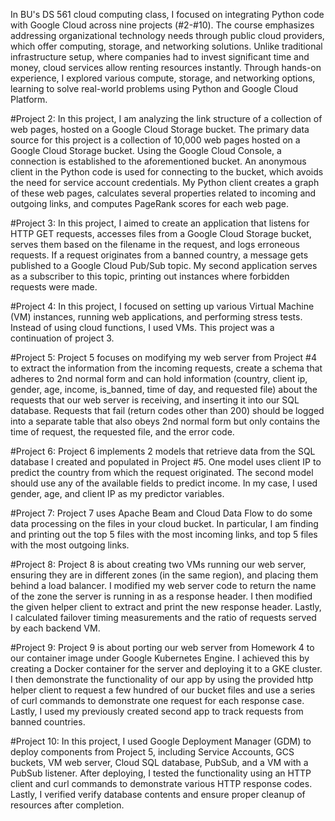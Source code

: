 In BU's DS 561 cloud computing class, I focused on integrating Python code with Google Cloud across nine projects (#2-#10). The course emphasizes addressing organizational technology needs through public cloud providers, which offer computing, storage, and networking solutions. Unlike traditional infrastructure setup, where companies had to invest significant time and money, cloud services allow renting resources instantly. Through hands-on experience, I explored various compute, storage, and networking options, learning to solve real-world problems using Python and Google Cloud Platform.

#Project 2:
In this project, I am analyzing the link structure of a collection of web pages, hosted on a Google Cloud Storage bucket. The primary data source for this project is a collection of 10,000 web pages hosted on a Google Cloud Storage bucket. Using the Google Cloud Console, a connection is established to the aforementioned bucket. An anonymous client in the Python code is used for connecting to the bucket, which avoids the need for service account credentials. My Python client creates a graph of these web pages, calculates several properties related to incoming and outgoing links, and computes PageRank scores for each web page.

#Project 3:
In this project, I aimed to create an application that listens for HTTP GET requests, accesses files from a Google Cloud Storage bucket, serves them based on the filename in the request, and logs erroneous requests. If a request originates from a banned country, a message gets published to a Google Cloud Pub/Sub topic. My second application serves as a subscriber to this topic, printing out instances where forbidden requests were made.

#Project 4:
In this project, I focused on setting up various Virtual Machine (VM) instances, running web applications, and performing stress tests. Instead of using cloud functions, I used VMs. This project was a continuation of project 3.

#Project 5:
Project 5 focuses on modifying my web server from Project #4 to extract the information from the incoming requests, create a schema that adheres to 2nd normal form and can hold information (country, client ip, gender, age, income, is_banned, time of day, and requested file)  about the requests that our web server is receiving, and inserting it into our SQL database. Requests that fail (return codes other than 200) should be logged into a separate table that also obeys 2nd normal form but only contains the time of request, the requested file, and the error code.

#Project 6:
Project 6 implements 2 models that retrieve data from the SQL database I created and populated in Project #5. One model uses client IP to predict the country from which the request originated. The second model should use any of the available fields to predict income. In my case, I used gender, age, and client IP as my predictor variables.

#Project 7:
Project 7 uses Apache Beam and Cloud Data Flow to do some data processing on the files in your cloud bucket. In particular, I am finding and printing out the top 5 files with the most incoming links, and top 5 files with the most outgoing links.

#Project 8:
Project 8 is about creating two VMs running our web server, ensuring they are in different zones (in the same region), and placing them behind a load balancer. I modified my web server code to return the name of the zone the server is running in as a response header. I then modified the given helper client to extract and print the new response header. Lastly, I calculated failover timing measurements and the ratio of requests served by each backend VM.

#Project 9:
Project 9 is about porting our web server from Homework 4 to our container image under Google Kubernetes Engine. I achieved this by creating a Docker container for the server and deploying it to a GKE cluster. I then demonstrate the functionality of our app by using the provided http helper client to request a few hundred of our bucket files and use a series of curl commands to demonstrate one request for each response case. Lastly, I used my previously created second app to track requests from banned countries.

#Project 10:
In this project, I used Google Deployment Manager (GDM) to deploy components from Project 5, including Service Accounts, GCS buckets, VM web server, Cloud SQL database, PubSub, and a VM with a PubSub listener. After deploying, I tested the functionality using an HTTP client and curl commands to demonstrate various HTTP response codes. Lastly, I verified verify database contents and ensure proper cleanup of resources after completion.







